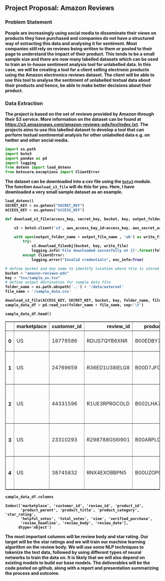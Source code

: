 ## Project Proposal: Amazon Reviews

### Problem Statement

<b>People are increasingly using social media to disseminate their views on products they have purchased and companies do not have a structured way of extracting this data and analysing it for sentiment. Most companies still rely on reviews being written to them or posted to their page to understand the impact of their product. This tends to be a small sample size and there are now many labelled datasets which can be used to train an in-house sentiment analysis tool for unlabelled data. In this case, we will be creating a tool for a client selling electronic products using the Amazon electronics reviews dataset. The client will be able to use this tool to analyse the sentiment of unlabelled textual data about their products and hence, be able to make better decisions about their product.

### Data Extraction

<b>The project is based on the set of reviews provided by Amazon through their S3 service. More information on the dataset can be found at https://s3.amazonaws.com/amazon-reviews-pds/tsv/index.txt. The projects aims to use this labelled dataset to develop a tool that can perform textual sentimental analysis for other unlabelled data e.g. on twitter and other social media.


```python
import os.path
import boto3
import pandas as pd
import logging
from dotenv import load_dotenv
from botocore.exceptions import ClientError
```

<b>The dataset can be downloaded into a csv file using the [`boto3`](https://boto3.amazonaws.com/v1/documentation/api/latest/index.html) module. The function `download_s3_file` will do this for you. Here, I have downloaded a very small sample dataset as an example.


```python
load_dotenv()
SECRET_KEY = os.getenv("SECRET_KEY")
ACCESS_KEY = os.getenv("ACCESS_KEY")
```


```python
def download_s3_file(access_key, secret_key, bucket, key, output_folder_name, output_file_name):

    s3 = boto3.client('s3', aws_access_key_id=access_key, aws_secret_access_key=secret_key)

    with open(output_folder_name + output_file_name , 'wb') as write_file:
        try:
            s3.download_fileobj(bucket, key, write_file)
            logging.info('File downloaded succesfully at {}'.format(folder_name + file_name))    
        except ClientError:
            logging.error("Invalid credentials", exc_info=True)
```


```python
# define bucket and key name to identify location where file is stored
bucket = "amazon-reviews-pds"
key = "tsv/sample_us.tsv"
# define output destination for sample data file
folder_name = os.path.abspath('..') + '/data/external'
file_name = '/sample_data.csv'
```


```python
download_s3_file(ACCESS_KEY, SECRET_KEY, bucket, key, folder_name, file_name)
sample_data_df = pd.read_csv(folder_name + file_name, sep='\t')
```


```python
sample_data_df.head()
```




<div>
<table border="1" class="dataframe">
  <thead>
    <tr style="text-align: right;">
      <th></th>
      <th>marketplace</th>
      <th>customer_id</th>
      <th>review_id</th>
      <th>product_id</th>
      <th>product_parent</th>
      <th>product_title</th>
      <th>product_category</th>
      <th>star_rating</th>
      <th>helpful_votes</th>
      <th>total_votes</th>
      <th>vine</th>
      <th>verified_purchase</th>
      <th>review_headline</th>
      <th>review_body</th>
      <th>review_date</th>
    </tr>
  </thead>
  <tbody>
    <tr>
      <th>0</th>
      <td>US</td>
      <td>18778586</td>
      <td>RDIJS7QYB6XNR</td>
      <td>B00EDBY7X8</td>
      <td>122952789</td>
      <td>Monopoly Junior Board Game</td>
      <td>Toys</td>
      <td>5</td>
      <td>0</td>
      <td>0</td>
      <td>N</td>
      <td>Y</td>
      <td>Five Stars</td>
      <td>Excellent!!!</td>
      <td>2015-08-31</td>
    </tr>
    <tr>
      <th>1</th>
      <td>US</td>
      <td>24769659</td>
      <td>R36ED1U38IELG8</td>
      <td>B00D7JFOPC</td>
      <td>952062646</td>
      <td>56 Pieces of Wooden Train Track Compatible wit...</td>
      <td>Toys</td>
      <td>5</td>
      <td>0</td>
      <td>0</td>
      <td>N</td>
      <td>Y</td>
      <td>Good quality track at excellent price</td>
      <td>Great quality wooden track (better than some o...</td>
      <td>2015-08-31</td>
    </tr>
    <tr>
      <th>2</th>
      <td>US</td>
      <td>44331596</td>
      <td>R1UE3RPRGCOLD</td>
      <td>B002LHA74O</td>
      <td>818126353</td>
      <td>Super Jumbo Playing Cards by S&amp;S Worldwide</td>
      <td>Toys</td>
      <td>2</td>
      <td>1</td>
      <td>1</td>
      <td>N</td>
      <td>Y</td>
      <td>Two Stars</td>
      <td>Cards are not as big as pictured.</td>
      <td>2015-08-31</td>
    </tr>
    <tr>
      <th>3</th>
      <td>US</td>
      <td>23310293</td>
      <td>R298788GS6I901</td>
      <td>B00ARPLCGY</td>
      <td>261944918</td>
      <td>Barbie Doll and Fashions Barbie Gift Set</td>
      <td>Toys</td>
      <td>5</td>
      <td>0</td>
      <td>0</td>
      <td>N</td>
      <td>Y</td>
      <td>my daughter loved it and i liked the price and...</td>
      <td>my daughter loved it and i liked the price and...</td>
      <td>2015-08-31</td>
    </tr>
    <tr>
      <th>4</th>
      <td>US</td>
      <td>38745832</td>
      <td>RNX4EXOBBPN5</td>
      <td>B00UZOPOFW</td>
      <td>717410439</td>
      <td>Emazing Lights eLite Flow Glow Sticks - Spinni...</td>
      <td>Toys</td>
      <td>1</td>
      <td>1</td>
      <td>1</td>
      <td>N</td>
      <td>Y</td>
      <td>DONT BUY THESE!</td>
      <td>Do not buy these! They break very fast I spun ...</td>
      <td>2015-08-31</td>
    </tr>
  </tbody>
</table>
</div>




```python
sample_data_df.columns
```




    Index(['marketplace', 'customer_id', 'review_id', 'product_id',
           'product_parent', 'product_title', 'product_category', 'star_rating',
           'helpful_votes', 'total_votes', 'vine', 'verified_purchase',
           'review_headline', 'review_body', 'review_date'],
          dtype='object')



<b> The most important columns will be review body and star rating. Our target will be the star ratings and we will train our machine learning algorithm on the review body. We will use some NLP techniques to tokenize the text data, followed by using different types of neural networks to train the data on. It is likely that we will also depend on existing models to build our base models. The deliverables will be the code posted on github, along with a report and presentation summarizing the process and outcome.
